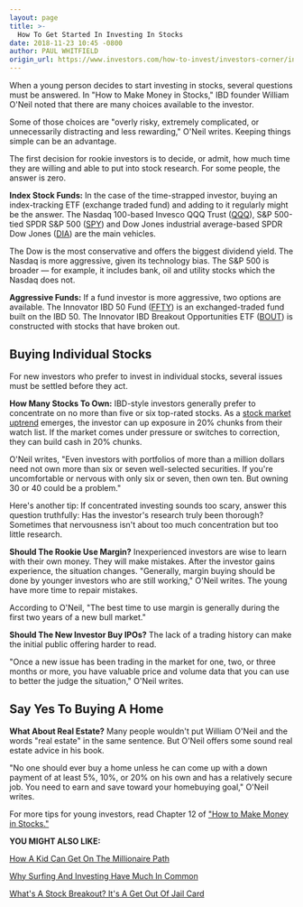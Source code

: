 ```yaml
---
layout: page
title: >-
  How To Get Started In Investing In Stocks
date: 2018-11-23 10:45 -0800
author: PAUL WHITFIELD
origin_url: https://www.investors.com/how-to-invest/investors-corner/investing-in-stocks
---
```





When a young person decides to start investing in stocks, several questions must be answered. In "How to Make Money in Stocks," IBD founder William O'Neil noted that there are many choices available to the investor.




Some of those choices are "overly risky, extremely complicated, or unnecessarily distracting and less rewarding," O'Neil writes. Keeping things simple can be an advantage.


The first decision for rookie investors is to decide, or admit, how much time they are willing and able to put into stock research. For some people, the answer is zero.


**Index Stock Funds:** In the case of the time-strapped investor, buying an index-tracking ETF (exchange traded fund) and adding to it regularly might be the answer. The Nasdaq 100-based Invesco QQQ Trust ([QQQ](https://research.investors.com/quote.aspx?symbol=QQQ)), S&P 500-tied SPDR S&P 500 ([SPY](https://research.investors.com/quote.aspx?symbol=SPY)) and Dow Jones industrial average-based SPDR Dow Jones ([DIA](https://research.investors.com/quote.aspx?symbol=DIA)) are the main vehicles.


The Dow is the most conservative and offers the biggest dividend yield. The Nasdaq is more aggressive, given its technology bias. The S&P 500 is broader — for example, it includes bank, oil and utility stocks which the Nasdaq does not.


**Aggressive Funds:** If a fund investor is more aggressive, two options are available. The Innovator IBD 50 Fund ([FFTY](https://research.investors.com/quote.aspx?symbol=FFTY)) is an exchanged-traded fund built on the IBD 50. The Innovator IBD Breakout Opportunities ETF ([BOUT](https://research.investors.com/quote.aspx?symbol=BOUT)) is constructed with stocks that have broken out.


Buying Individual Stocks
------------------------


For new investors who prefer to invest in individual stocks, several issues must be settled before they act.


**How Many Stocks To Own:** IBD-style investors generally prefer to concentrate on no more than five or six top-rated stocks. As a [stock market uptrend](https://research.investors.com/markettrend.aspx) emerges, the investor can up exposure in 20% chunks from their watch list. If the market comes under pressure or switches to correction, they can build cash in 20% chunks.


O'Neil writes, "Even investors with portfolios of more than a million dollars need not own more than six or seven well-selected securities. If you're uncomfortable or nervous with only six or seven, then own ten. But owning 30 or 40 could be a problem."


Here's another tip: If concentrated investing sounds too scary, answer this question truthfully: Has the investor's research truly been thorough? Sometimes that nervousness isn't about too much concentration but too little research.


**Should The Rookie Use Margin?** Inexperienced investors are wise to learn with their own money. They will make mistakes. After the investor gains experience, the situation changes. "Generally, margin buying should be done by younger investors who are still working," O'Neil writes. The young have more time to repair mistakes.


According to O'Neil, "The best time to use margin is generally during the first two years of a new bull market."


**Should The New Investor Buy IPOs?** The lack of a trading history can make the initial public offering harder to read.


"Once a new issue has been trading in the market for one, two, or three months or more, you have valuable price and volume data that you can use to better the judge the situation," O'Neil writes.


Say Yes To Buying A Home
------------------------


**What About Real Estate?** Many people wouldn't put William O'Neil and the words "real estate" in the same sentence. But O'Neil offers some sound real estate advice in his book.


"No one should ever buy a home unless he can come up with a down payment of at least 5%, 10%, or 20% on his own and has a relatively secure job. You need to earn and save toward your homebuying goal," O'Neil writes.


For more tips for young investors, read Chapter 12 of ["How to Make Money in Stocks."](https://www.amazon.com/How-Make-Money-Stocks-Winning/dp/0071614133/ref=sr_1_2?s=books&ie=UTF8&qid=1542653820&sr=1-2&keywords=how+to+make+money+in+stocks+william+o%27neil)


**YOU MIGHT ALSO LIKE:**


[How A Kid Can Get On The Millionaire Path](https://www.investors.com/how-to-invest/investors-corner/never-too-young-to-get-rich-tips-on-how-a-child-can-do-it/)


[Why Surfing And Investing Have Much In Common](https://www.investors.com/how-to-invest/investors-corner/the-m-in-can-slim-why-market-direction-is-key-to-winning-in-stocks/)


[What's A Stock Breakout? It's A Get Out Of Jail Card](https://www.investors.com/how-to-invest/investors-corner/what-is-stock-breakout/)




